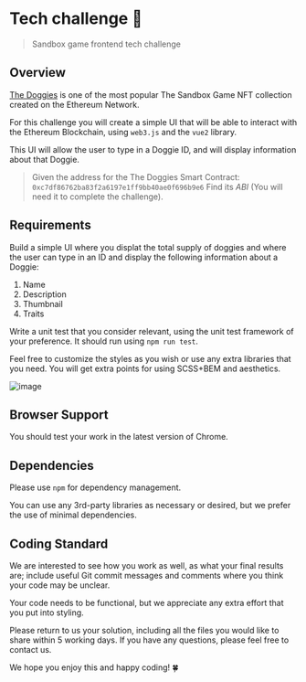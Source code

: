 # Tech challenge 🐶

> Sandbox game frontend tech challenge

## Overview

[The Doggies](https://etherscan.io/token/0xc7df86762ba83f2a6197e1ff9bb40ae0f696b9e6) is one of the most popular The Sandbox Game NFT collection created on the Ethereum Network.

For this challenge you will create a simple UI that will be able to interact with the Ethereum Blockchain, using `web3.js` and the `vue2` library.

This UI will allow the user to type in a Doggie ID, and will display information about that Doggie.

> Given the address for the The Doggies Smart Contract:
> `0xc7df86762ba83f2a6197e1ff9bb40ae0f696b9e6` Find its _ABI_ (You
> will need it to complete the challenge).

## Requirements

Build a simple UI where you displat the total supply of doggies and where the user can type in an ID and display the following information about a Doggie:

1. Name
2. Description
3. Thumbnail
4. Traits

Write a unit test that you consider relevant, using the unit test framework of your preference. It should run using `npm run test`.

Feel free to customize the styles as you wish or use any extra libraries that you need. You will get extra points for using SCSS+BEM and aesthetics.

![image](https://user-images.githubusercontent.com/5159921/183446460-6e32034f-4397-4c83-a9aa-a19d96083aa5.png)

## Browser Support

You should test your work in the latest version of Chrome.

## Dependencies

Please use `npm` for dependency management.

You can use any 3rd-party libraries as necessary or desired, but we prefer the use of minimal dependencies.

## Coding Standard

We are interested to see how you work as well, as what your final results are; include useful Git commit messages and comments where you think your code may be unclear.

Your code needs to be functional, but we appreciate any extra effort that you put into styling.

Please return to us your solution, including all the files you would like to share within 5 working days.
If you have any questions, please feel free to contact us.

We hope you enjoy this and happy coding! 🍀

